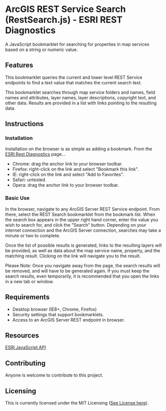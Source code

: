 # ArcGIS REST Service Search (RestSearch.js) - ESRI REST Diagnostics

A JavaScript bookmarklet for searching for properties in map services based on a string or numeric value.

## Features

This bookmarklet queries the current and lower level REST Service endpoints to find a text value that matches the current search text.

This bookmarklet searches through map service folders and names, field names and attributes, layer names, layer descriptions, copyright text, and other data. Results are provided in a list with links pointing to the resulting data.

## Instructions

### Installation

Installation on the browser is as simple as adding a bookmark. From the [ESRI Rest Diagnostics](http://raykendo.github.io/ESRI_REST_Diagnostics/) page...

- Chrome: drag the anchor link to your browser toolbar.
- Firefox: right-click on the link and select "Bookmark this link".
- IE: right-click on the link and select "Add to Favorites".
- Safari: untested.
- Opera: drag the anchor link to your browser toolbar. 

### Basic Use

In the browser, navigate to any ArcGIS Server REST Service endpoint. From there, select the REST Search bookmarklet from the bookmark list. When the search box appears in the upper right hand corner, enter the value you wish to search for, and click the "Search" button. Depending on your internet connection and the ArcGIS Server connection, searches may take a minute or two to complete.

Once the list of possible results is generated, links to the resulting layers will be provided, as well as data about the map service name, property, and the matching result. Clicking on the link will navigate you to the result.

Please Note: Once you navigate away from the page, the search results will be removed, and will have to be generated again. If you must keep the search results, even temporarily, it is recommended that you open the links in a new tab or window.

## Requirements

- Desktop browser (IE8+, Chrome, Firefox)
- Security settings that support bookmarklets.
- Access to an ArcGIS Server REST endpoint in browser.

## Resources

[ESRI JavaScript API](https://developers.arcgis.com/javascript/index.html)

## Contributing

Anyone is welcome to contribute to this project.

## Licensing

This is currently licensed under the MIT Licensing ([See License here](https://github.com/raykendo/ESRI_REST_Diagnostics/blob/master/LICENSE)).
